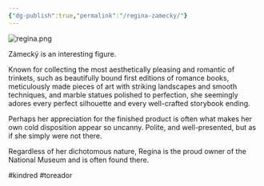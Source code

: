 ```yaml
---
{"dg-publish":true,"permalink":"/regina-zamecky/"}
---
```


![regina.png](/img/user/regina.png)

Zámecký is an interesting figure.

Known for collecting the most aesthetically pleasing and romantic of trinkets, such as beautifully bound first editions of romance books, meticulously made pieces of art with striking landscapes and smooth techniques, and marble statues polished to perfection, she seemingly adores every perfect silhouette and every well-crafted storybook ending. 

Perhaps her appreciation for the finished product is often what makes her own cold disposition appear so uncanny. Polite, and well-presented, but as if she simply were not there.

Regardless of her dichotomous nature, Regina is the proud owner of the National Museum and is often found there.

#kindred #toreador 